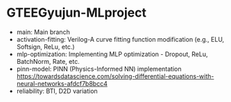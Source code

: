 # GTEEGyujun-MLproject

- main: Main branch
- activation-fitting: Verilog-A curve fitting function modification (e.g., ELU, Softsign, ReLu, etc.)
- mlp-optimization: Implementing MLP optimization - Dropout, ReLu, BatchNorm, Rate, etc.
- pinn-model: PINN (Physics-Informed NN) implementation
  https://towardsdatascience.com/solving-differential-equations-with-neural-networks-afdcf7b8bcc4
- reliability: BTI, D2D variation
